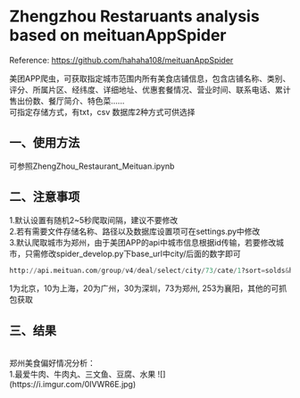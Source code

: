 # Zhengzhou Restaruants analysis based on meituanAppSpider

Reference: https://github.com/hahaha108/meituanAppSpider

美团APP爬虫，可获取指定城市范围内所有美食店铺信息，包含店铺名称、类别、评分、所属片区、经纬度、详细地址、优惠套餐情况、营业时间、联系电话、累计售出份数、餐厅简介、特色菜......
<br>
可指定存储方式，有txt，csv 数据库2种方式可供选择

## 一、使用方法
可参照ZhengZhou_Restaurant_Meituan.ipynb<br>


## 二、注意事项
1.默认设置有随机2~5秒爬取间隔，建议不要修改<br>
2.若有需要文件存储名称、路径以及数据库设置项可在settings.py中修改<br>
3.默认爬取城市为郑州，由于美团APP的api中城市信息根据id传输，若要修改城市，只需修改spider_develop.py下base_url中city/后面的数字即可
```python
http://api.meituan.com/group/v4/deal/select/city/73/cate/1?sort=solds&hasGroup=true&mpt_cate1=1&offset={0}&limit=100
```
1为北京，10为上海，20为广州，30为深圳，73为郑州, 253为襄阳，其他的可抓包获取

## 三、结果
<br>
郑州美食偏好情况分析：<br>
1.最爱牛肉、牛肉丸、三文鱼、豆腐、水果
![](https://i.imgur.com/0IVWR6E.jpg)
<br>
